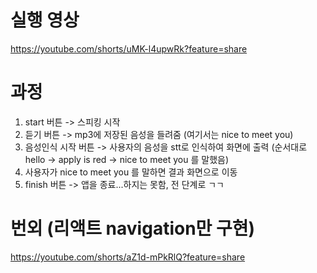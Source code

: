 # 실행 영상
https://youtube.com/shorts/uMK-l4upwRk?feature=share

# 과정
1. start 버튼 -> 스피킹 시작
2. 듣기 버튼 -> mp3에 저장된 음성을 들려줌 (여기서는 nice to meet you)
3. 음성인식 시작 버튼 -> 사용자의 음성을 stt로 인식하여 화면에 출력
   (순서대로 hello -> apply is red -> nice to meet you 를 말했음)
4. 사용자가 nice to meet you 를 말하면 결과 화면으로 이동
5. finish 버튼 -> 앱을 종료...하지는 못함, 전 단계로 ㄱㄱ

# 번외 (리액트 navigation만 구현)
https://youtube.com/shorts/aZ1d-mPkRlQ?feature=share
